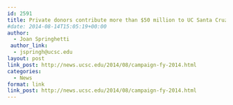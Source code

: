 ```yaml
---
id: 2591
title: Private donors contribute more than $50 million to UC Santa Cruz
#date: 2014-08-14T15:05:19+00:00
author:
  - Joan Springhetti
 author_link:
  - jspringh@ucsc.edu
layout: post
link_post: http://news.ucsc.edu/2014/08/campaign-fy-2014.html
categories:
  - News
format: link
link_post: http://news.ucsc.edu/2014/08/campaign-fy-2014.html
---
```

